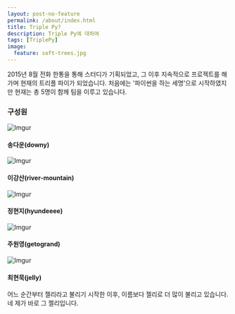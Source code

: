 ```yaml
---
layout: post-no-feature
permalink: /about/index.html
title: Triple Py?
description: Triple Py에 대하여
tags: [TriplePy]
image:
  feature: soft-trees.jpg
---
```


2015년 8월 전화 한통을 통해 스터디가 기획되었고, 그 이후 지속적으로 프로젝트를 해가며 현재의 트리플 파이가 되었습니다.
처음에는 '파이썬을 하는 세명'으로 시작하였지만 현재는 총 5명이 함께 팀을 이루고 있습니다.


### 구성원
![Imgur](http://i.imgur.com/c074jtn.jpg)

#### 송다운(downy)

![Imgur](http://i.imgur.com/bek5FVy.jpg)

#### 이강산(river-mountain)

![Imgur](http://i.imgur.com/Ntybtkf.jpg)

#### 정현지(hyundeeee)

![Imgur](http://i.imgur.com/lWBxaFv.png)

#### 주원영(getogrand)

![Imgur](http://i.imgur.com/FtypJBb.jpg)

#### 최현묵(jelly)
어느 순간부터 젤리라고 불리기 시작한 이후, 이름보다 젤리로 더 많이 불리고 있습니다. 네 제가 바로 그 젤리입니다.
